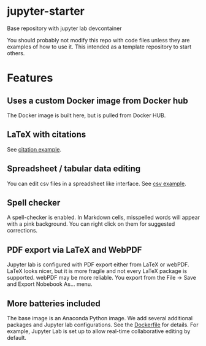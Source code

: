 # jupyter-starter
Base repository with jupyter lab devcontainer

You should probably not modify this repo with code files unless they are examples of how to use it. This intended as a template repository to start others.

# Features

## Uses a custom Docker image from Docker hub

The Docker image is built here, but is pulled from Docker HUB. 

## LaTeX with citations

See [citation example](./examples/citations.ipynb).

## Spreadsheet / tabular data editing

You can edit csv files in a spreadsheet like interface. See [csv example](./examples/read-write-csv.ipynb).

## Spell checker

A spell-checker is enabled. In Markdown cells, misspelled words will appear with a pink background. You can right click on them for suggested corrections. 

## PDF export via LaTeX and WebPDF

Jupyter lab is configured with PDF export either from LaTeX or webPDF. LaTeX looks nicer, but it is more fragile and not every LaTeX package is supported. webPDF may be more reliable. You export from the File -> Save and Export Nobebook As... menu.

## More batteries included

The base image is an Anaconda Python image. We add several additional packages and Jupyter lab configurations. See the [Dockerfile](./.devcontainer/Dockerfile) for details. For example, Jupyter Lab is set up to allow real-time collaborative editing by default.